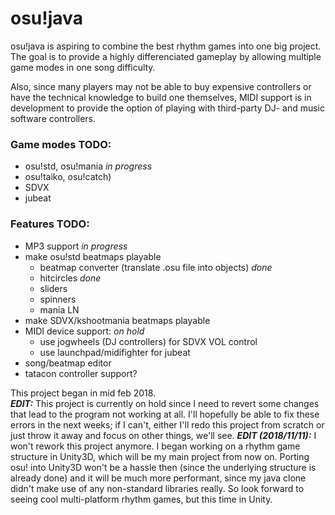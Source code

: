 # osu!java

osu!java is aspiring to combine the best rhythm games into one big project.
The goal is to provide a highly differenciated gameplay by allowing multiple game modes in one song difficulty.

Also, since many players may not be able to buy expensive controllers or have the technical knowledge to build one themselves, MIDI support is in development to provide the option of playing with third-party DJ- and music software controllers.

### Game modes TODO:
- osu!std, osu!mania *in progress*
- osu!taiko, osu!catch)
- SDVX
- jubeat

### Features TODO:
- MP3 support *in progress*
- make osu!std beatmaps playable
  - beatmap converter (translate .osu file into objects) *done*
  - hitcircles *done*
  - sliders
  - spinners
  - mania LN
- make SDVX/kshootmania beatmaps playable
- MIDI device support: *on hold*
  - use jogwheels (DJ controllers) for SDVX VOL control
  - use launchpad/midifighter for jubeat
- song/beatmap editor
- tatacon controller support?

This project began in mid feb 2018.  
___EDIT:___ This project is currently on hold since I need to revert some changes that lead to the program not working at all. I'll hopefully be able to fix these errors in the next weeks; if I can't, either I'll redo this project from scratch or just throw it away and focus on other things, we'll see.
___EDIT (2018/11/11):___ I won't rework this project anymore. I began working on a rhythm game structure in Unity3D, which will be my main project from now on. Porting osu! into Unity3D won't be a hassle then (since the underlying structure is already done) and it will be much more performant, since my java clone didn't make use of any non-standard libraries really. So look forward to seeing cool multi-platform rhythm games, but this time in Unity.
